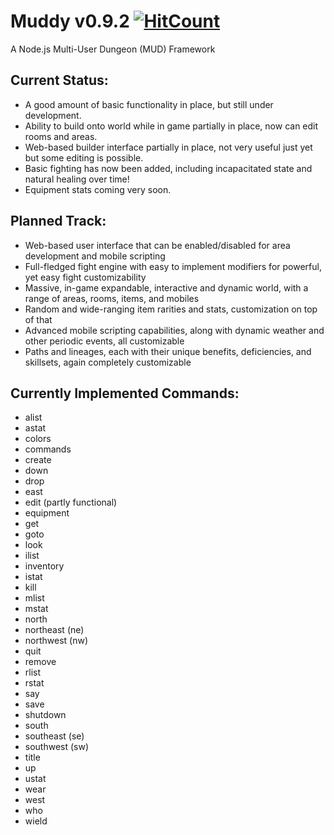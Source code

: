# Muddy v0.9.2 [![HitCount](http://hits.dwyl.com/om-mani-padme-hum/muddy.svg)](http://hits.dwyl.com/om-mani-padme-hum/muddy)
A Node.js Multi-User Dungeon (MUD) Framework

## Current Status:
* A good amount of basic functionality in place, but still under development.  
* Ability to build onto world while in game partially in place, now can edit rooms and areas.  
* Web-based builder interface partially in place, not very useful just yet but some editing is possible.
* Basic fighting has now been added, including incapacitated state and natural healing over time!
* Equipment stats coming very soon.

## Planned Track:
* Web-based user interface that can be enabled/disabled for area development and mobile scripting
* Full-fledged fight engine with easy to implement modifiers for powerful, yet easy fight customizability
* Massive, in-game expandable, interactive and dynamic world, with a range of areas, rooms, items, and mobiles
* Random and wide-ranging item rarities and stats, customization on top of that
* Advanced mobile scripting capabilities, along with dynamic weather and other periodic events, all customizable
* Paths and lineages, each with their unique benefits, deficiencies, and skillsets, again completely customizable

## Currently Implemented Commands:
* alist
* astat
* colors
* commands
* create
* down
* drop
* east
* edit (partly functional)
* equipment
* get
* goto
* look
* ilist
* inventory
* istat
* kill
* mlist
* mstat
* north
* northeast (ne)
* northwest (nw)
* quit
* remove
* rlist
* rstat
* say
* save
* shutdown
* south
* southeast (se)
* southwest (sw)
* title
* up
* ustat
* wear
* west
* who
* wield
